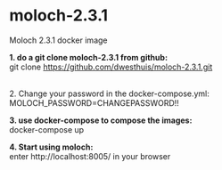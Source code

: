 # moloch-2.3.1
Moloch 2.3.1 docker image

<b>1. do a git clone moloch-2.3.1 from github:</b>
<br>git clone https://github.com/dwesthuis/moloch-2.3.1.git

<br>2. Change your password in the docker-compose.yml: </b>
<br>MOLOCH_PASSWORD=CHANGEPASSWORD!!

<b>3. use docker-compose to compose the images: </b>
<br>docker-compose up

<b>4. Start using moloch: </b>
<br>enter http://localhost:8005/ in your browser
